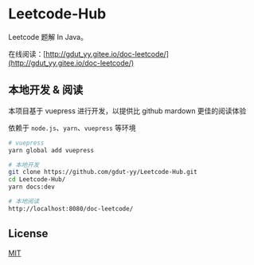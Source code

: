 # Leetcode-Hub

Leetcode 题解 In Java。

在线阅读：[http://gdut_yy.gitee.io/doc-leetcode/](http://gdut_yy.gitee.io/doc-leetcode/)

## 本地开发 & 阅读

本项目基于 vuepress 进行开发，以提供比 github mardown 更佳的阅读体验

依赖于 `node.js`、`yarn`、`vuepress` 等环境

```sh
# vuepress
yarn global add vuepress

# 本地开发
git clone https://github.com/gdut-yy/Leetcode-Hub.git
cd Leetcode-Hub/
yarn docs:dev

# 本地阅读
http://localhost:8080/doc-leetcode/
```

## License

[MIT](https://github.com/gdut-yy/Leetcode-Hub/blob/master/LICENSE)
